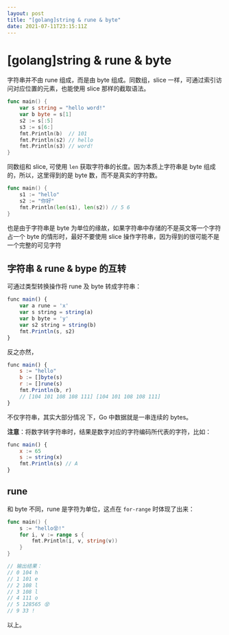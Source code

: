 ```yaml
---
layout: post
title: "[golang]string & rune & byte"
date: 2021-07-11T23:15:11Z
---
```

# [golang]string & rune & byte

字符串并不由 rune 组成，而是由 byte 组成。同数组，slice 一样，可通过索引访问对应位置的元素，也能使用 slice 那样的截取语法。

```go
func main() {
	var s string = "hello word!"
	var b byte = s[1]
	s2 := s[:5]
	s3 := s[6:]
	fmt.Println(b)  // 101
	fmt.Println(s2) // hello
	fmt.Println(s3) // word!
}
```

同数组和 slice, 可使用 `len` 获取字符串的长度。因为本质上字符串是 byte 组成的，所以，这里得到的是 byte 数，而不是真实的字符数。

```go
func main() {
	s1 := "hello"
	s2 := "你好"
	fmt.Println(len(s1), len(s2)) // 5 6
}
```

也是由于字符串是 byte 为单位的缘故，如果字符串中存储的不是英文等一个字符占一个 byte 的情形时，最好不要使用 slice 操作字符串，因为得到的很可能不是一个完整的可见字符

## 字符串 & rune &  bype 的互转

可通过类型转换操作将 rune 及 byte 转成字符串：

```jsx
func main() {
	var a rune = 'x'
	var s string = string(a)
	var b byte = 'y'
	var s2 string = string(b)
	fmt.Println(s, s2)
}
```

反之亦然，

```jsx
func main() {
	s := "hello"
	b := []byte(s)
	r := []rune(s)
	fmt.Println(b, r)
	// [104 101 108 108 111] [104 101 108 108 111]
}
```

不仅字符串，其实大部分情况 下，Go 中数据就是一串连续的 bytes。

**注意**：将数字转字符串时，结果是数字对应的字符编码所代表的字符，比如：

```jsx
func main() {
	x := 65
	s := string(x)
	fmt.Println(s) // A
}
```

## rune

和 byte 不同，rune 是字符为单位，这点在 `for-range` 时体现了出来：

```go
func main() {
	s := "hello😵!"
	for i, v := range s {
		fmt.Println(i, v, string(v))
	}
}

// 输出结果：
// 0 104 h
// 1 101 e
// 2 108 l
// 3 108 l
// 4 111 o
// 5 128565 😵
// 9 33 !
```

以上。

